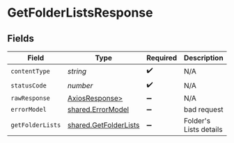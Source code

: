 # GetFolderListsResponse


## Fields

| Field                                                          | Type                                                           | Required                                                       | Description                                                    |
| -------------------------------------------------------------- | -------------------------------------------------------------- | -------------------------------------------------------------- | -------------------------------------------------------------- |
| `contentType`                                                  | *string*                                                       | :heavy_check_mark:                                             | N/A                                                            |
| `statusCode`                                                   | *number*                                                       | :heavy_check_mark:                                             | N/A                                                            |
| `rawResponse`                                                  | [AxiosResponse>](https://axios-http.com/docs/res_schema)       | :heavy_minus_sign:                                             | N/A                                                            |
| `errorModel`                                                   | [shared.ErrorModel](../../models/shared/errormodel.md)         | :heavy_minus_sign:                                             | bad request                                                    |
| `getFolderLists`                                               | [shared.GetFolderLists](../../models/shared/getfolderlists.md) | :heavy_minus_sign:                                             | Folder's Lists details                                         |